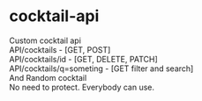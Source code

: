 # cocktail-api
Custom cocktail api  
API/cocktails - [GET, POST]  
API/cocktails/id - [GET, DELETE, PATCH]  
API/cocktails/q=someting - [GET filter and search]  
And Random cocktail  
No need to protect. Everybody can use.